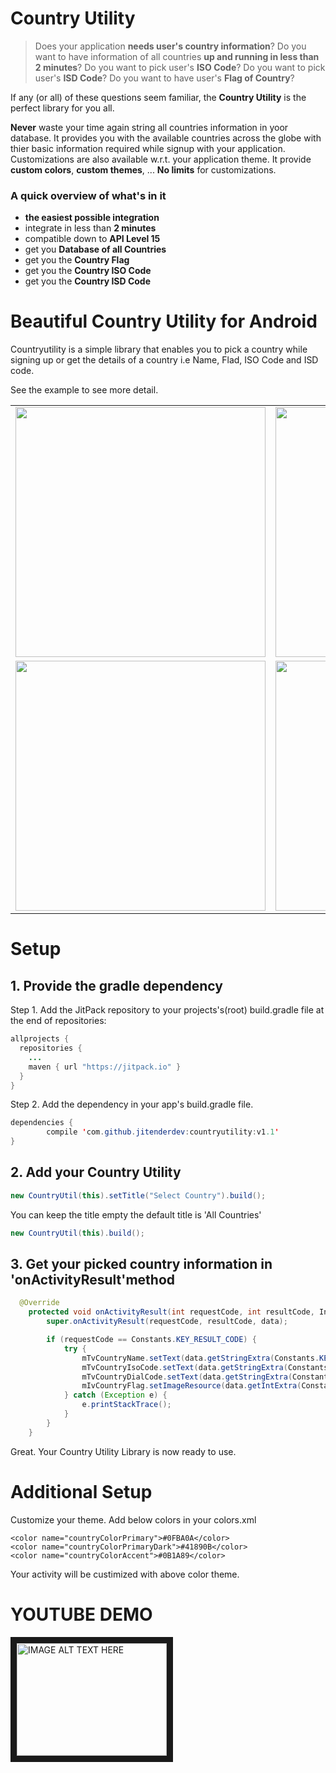 
# Country Utility 


> Does your application **needs user's country information**? Do you want to have information of all countries **up and running in less than 2 minutes**? Do you want to pick user's **ISO Code**?
Do you want to pick user's **ISD Code**? Do you want to have user's **Flag of Country**?

If any (or all) of these questions seem familiar, the **Country Utility** is the perfect library for you all.

**Never** waste your time again string all countries information in yoor database.
It provides you with the available countries across the globe with thier basic information required while signup with your application. Customizations are also available w.r.t. your application theme. It provide **custom colors**, **custom themes**, ... **No limits** for customizations.

### A quick overview of what's in it 
- **the easiest possible integration**
- integrate in less than **2 minutes**
- compatible down to **API Level 15**
- get you **Database of all Countries**
- get you the **Country Flag**
- get you the **Country ISO Code**
- get you the **Country ISD Code**


# Beautiful Country Utility for Android


Countryutility is a simple library that enables you to pick a country while signing up or get the details of a country i.e Name, Flad, ISO Code and ISD code.

See the example to see more detail.

<table align="center">
    <tr>
        <td>
            <img src="https://raw.githubusercontent.com/jitenderdev/countryutility/master/screenshots/1.png" height="400" height="500"/>
        </td>
        <td>
            <img src="https://raw.githubusercontent.com/jitenderdev/countryutility/master/screenshots/2.png" height="400" height="500" />
        </td>
          <tr>
         <td>
            <img src="https://raw.githubusercontent.com/jitenderdev/countryutility/master/screenshots/3.png" height="400" height="500" />
        </td>
        <td>
            <img src="https://raw.githubusercontent.com/jitenderdev/countryutility/master/screenshots/4.png" height="400" height="500" />
        </td>
          </tr>
      </tr>
</table>


# Setup

## 1. Provide the gradle dependency

Step 1\. Add the JitPack repository to your projects's(root) build.gradle file at the end of repositories:

```java
allprojects {
  repositories {
    ...
    maven { url "https://jitpack.io" }
  }
}
```

Step 2\. Add the dependency in your app's build.gradle file.

```java
dependencies {
        compile 'com.github.jitenderdev:countryutility:v1.1'
}
```


## 2. Add your Country Utility
```java
new CountryUtil(this).setTitle("Select Country").build();
```
 You can keep the title empty the default title is 'All Countries'

```java
new CountryUtil(this).build();
```


## 3. Get your picked country information in 'onActivityResult'method
```java
  @Override
    protected void onActivityResult(int requestCode, int resultCode, Intent data) {
        super.onActivityResult(requestCode, resultCode, data);

        if (requestCode == Constants.KEY_RESULT_CODE) {
            try {
                mTvCountryName.setText(data.getStringExtra(Constants.KEY_COUNTRY_NAME));
                mTvCountryIsoCode.setText(data.getStringExtra(Constants.KEY_COUNTRY_ISO_CODE));
                mTvCountryDialCode.setText(data.getStringExtra(Constants.KEY_COUNTRY_ISD_CODE));
                mIvCountryFlag.setImageResource(data.getIntExtra(Constants.KEY_COUNTRY_FLAG, 0));
            } catch (Exception e) {
                e.printStackTrace();
            }
        }
    }
```

Great. Your Country Utility Library is now ready to use.



# Additional Setup

Customize your theme. Add below colors in your colors.xml

   <!-- Country Util -->
    <color name="countryColorPrimary">#0FBA0A</color>
    <color name="countryColorPrimaryDark">#41890B</color>
    <color name="countryColorAccent">#0B1A89</color>
    
Your activity will be custimized with above color theme.

# YOUTUBE DEMO

<a href="http://www.youtube.com/watch?feature=player_embedded&v=45OxgQAo6y8
" target="_blank"><img src="http://img.youtube.com/vi/45OxgQAo6y8/0.jpg" 
alt="IMAGE ALT TEXT HERE" width="240" height="180" border="10" /></a>
 

